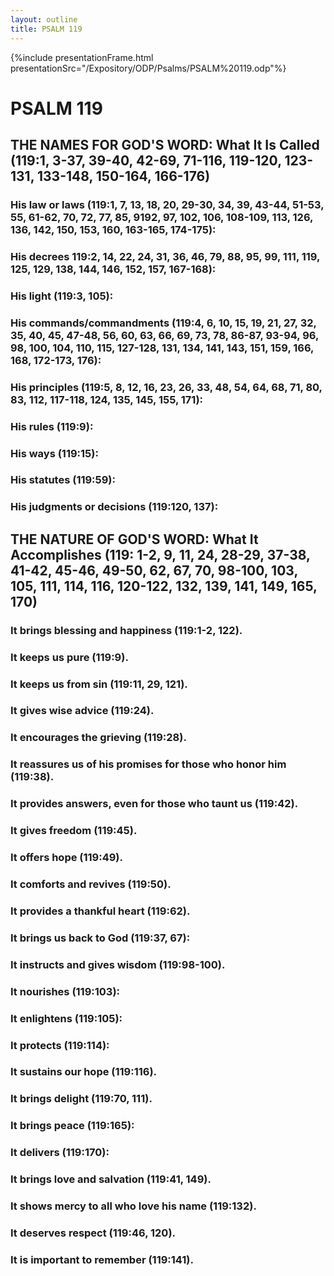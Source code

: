 ```yaml
---
layout: outline
title: PSALM 119
---
```

{%include presentationFrame.html presentationSrc="/Expository/ODP/Psalms/PSALM%20119.odp"%}

# PSALM 119 
## THE NAMES FOR GOD\'S WORD: What It Is Called (119:1, 3-37, 39-40, 42-69, 71-116, 119-120, 123-131, 133-148, 150-164, 166-176) 
###  His law or laws (119:1, 7, 13, 18, 20, 29-30, 34, 39, 43-44, 51-53, 55, 61-62, 70, 72, 77, 85, 9192, 97, 102, 106, 108-109, 113, 126, 136, 142, 150, 153, 160, 163-165, 174-175): 
###  His decrees 119:2, 14, 22, 24, 31, 36, 46, 79, 88, 95, 99, 111, 119, 125, 129, 138, 144, 146, 152, 157, 167-168): 
###  His light (119:3, 105): 
###  His commands/commandments (119:4, 6, 10, 15, 19, 21, 27, 32, 35, 40, 45, 47-48, 56, 60, 63, 66, 69, 73, 78, 86-87, 93-94, 96, 98, 100, 104, 110, 115, 127-128, 131, 134, 141, 143, 151, 159, 166, 168, 172-173, 176): 
###  His principles (119:5, 8, 12, 16, 23, 26, 33, 48, 54, 64, 68, 71, 80, 83, 112, 117-118, 124, 135, 145, 155, 171): 
###  His rules (119:9): 
###  His ways (119:15): 
###  His statutes (119:59): 
###  His judgments or decisions (119:120, 137): 
## THE NATURE OF GOD\'S WORD: What It Accomplishes (119: 1-2, 9, 11, 24, 28-29, 37-38, 41-42, 45-46, 49-50, 62, 67, 70, 98-100, 103, 105, 111, 114, 116, 120-122, 132, 139, 141, 149, 165, 170) 
###  It brings blessing and happiness (119:1-2, 122). 
###  It keeps us pure (119:9). 
###  It keeps us from sin (119:11, 29, 121). 
###  It gives wise advice (119:24). 
###  It encourages the grieving (119:28). 
###  It reassures us of his promises for those who honor him (119:38). 
###  It provides answers, even for those who taunt us (119:42). 
###  It gives freedom (119:45). 
###  It offers hope (119:49). 
###  It comforts and revives (119:50). 
###  It provides a thankful heart (119:62). 
###  It brings us back to God (119:37, 67): 
###  It instructs and gives wisdom (119:98-100). 
###  It nourishes (119:103): 
###  It enlightens (119:105): 
###  It protects (119:114): 
###  It sustains our hope (119:116). 
###  It brings delight (119:70, 111). 
###  It brings peace (119:165): 
###  It delivers (119:170): 
###  It brings love and salvation (119:41, 149). 
###  It shows mercy to all who love his name (119:132). 
###  It deserves respect (119:46, 120). 
###  It is important to remember (119:141). 
